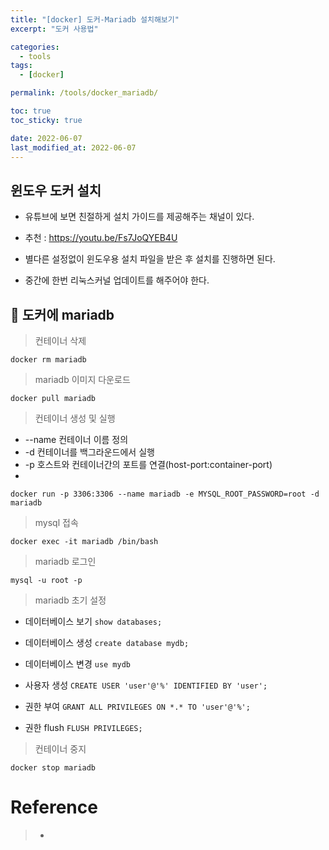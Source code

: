 ```yaml
---
title: "[docker] 도커-Mariadb 설치해보기"
excerpt: "도커 사용법"

categories:
  - tools
tags:
  - [docker]

permalink: /tools/docker_mariadb/

toc: true
toc_sticky: true

date: 2022-06-07
last_modified_at: 2022-06-07
---
```


## 윈도우 도커 설치

 - 유튜브에 보면 친절하게 설치 가이드를 제공해주는 채널이 있다.
 - 추천 : https://youtu.be/Fs7JoQYEB4U

 - 별다른 설정없이 윈도우용 설치 파일을 받은 후 설치를 진행하면 된다.
 - 중간에 한번 리눅스커널 업데이트를 해주어야 한다.  

## 🦥 도커에 mariadb

>  컨테이너 삭제

  `docker rm mariadb`

> mariadb 이미지 다운로드

  `docker pull mariadb`  

> 컨테이너 생성 및 실행

 - --name 컨테이너 이름 정의
 - -d 컨테이너를 백그라운드에서 실행
 - -p 호스트와 컨테이너간의 포트를 연결(host-port:container-port)
 - 

  `docker run -p 3306:3306 --name mariadb -e MYSQL_ROOT_PASSWORD=root -d mariadb`

> mysql 접속

  `docker exec -it mariadb /bin/bash`

> mariadb 로그인

  `mysql -u root -p`

> mariadb 초기 설정

 - 데이터베이스 보기 `show databases;`
 - 데이터베이스 생성 `create database mydb;`
 - 데이터베이스 변경 `use mydb`
 - 사용자 생성 `CREATE USER 'user'@'%' IDENTIFIED BY 'user';`
 - 권한 부여 `GRANT ALL PRIVILEGES ON *.* TO 'user'@'%';`

 - 권한 flush `FLUSH PRIVILEGES;`

> 컨테이너 중지

  `docker stop mariadb`

# Reference

> - 
